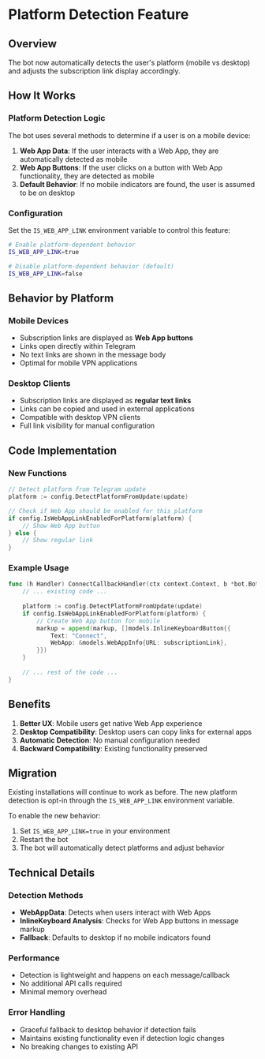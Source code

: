 # Platform Detection Feature

## Overview

The bot now automatically detects the user's platform (mobile vs desktop) and adjusts the subscription link display accordingly.

## How It Works

### Platform Detection Logic

The bot uses several methods to determine if a user is on a mobile device:

1. **Web App Data**: If the user interacts with a Web App, they are automatically detected as mobile
2. **Web App Buttons**: If the user clicks on a button with Web App functionality, they are detected as mobile
3. **Default Behavior**: If no mobile indicators are found, the user is assumed to be on desktop

### Configuration

Set the `IS_WEB_APP_LINK` environment variable to control this feature:

```bash
# Enable platform-dependent behavior
IS_WEB_APP_LINK=true

# Disable platform-dependent behavior (default)
IS_WEB_APP_LINK=false
```

## Behavior by Platform

### Mobile Devices
- Subscription links are displayed as **Web App buttons**
- Links open directly within Telegram
- No text links are shown in the message body
- Optimal for mobile VPN applications

### Desktop Clients
- Subscription links are displayed as **regular text links**
- Links can be copied and used in external applications
- Compatible with desktop VPN clients
- Full link visibility for manual configuration

## Code Implementation

### New Functions

```go
// Detect platform from Telegram update
platform := config.DetectPlatformFromUpdate(update)

// Check if Web App should be enabled for this platform
if config.IsWebAppLinkEnabledForPlatform(platform) {
    // Show Web App button
} else {
    // Show regular link
}
```

### Example Usage

```go
func (h Handler) ConnectCallbackHandler(ctx context.Context, b *bot.Bot, update *models.Update) {
    // ... existing code ...
    
    platform := config.DetectPlatformFromUpdate(update)
    if config.IsWebAppLinkEnabledForPlatform(platform) {
        // Create Web App button for mobile
        markup = append(markup, []models.InlineKeyboardButton{{
            Text: "Connect",
            WebApp: &models.WebAppInfo{URL: subscriptionLink},
        }})
    }
    
    // ... rest of the code ...
}
```

## Benefits

1. **Better UX**: Mobile users get native Web App experience
2. **Desktop Compatibility**: Desktop users can copy links for external apps
3. **Automatic Detection**: No manual configuration needed
4. **Backward Compatibility**: Existing functionality preserved

## Migration

Existing installations will continue to work as before. The new platform detection is opt-in through the `IS_WEB_APP_LINK` environment variable.

To enable the new behavior:

1. Set `IS_WEB_APP_LINK=true` in your environment
2. Restart the bot
3. The bot will automatically detect platforms and adjust behavior

## Technical Details

### Detection Methods

- **WebAppData**: Detects when users interact with Web Apps
- **InlineKeyboard Analysis**: Checks for Web App buttons in message markup
- **Fallback**: Defaults to desktop if no mobile indicators found

### Performance

- Detection is lightweight and happens on each message/callback
- No additional API calls required
- Minimal memory overhead

### Error Handling

- Graceful fallback to desktop behavior if detection fails
- Maintains existing functionality even if detection logic changes
- No breaking changes to existing API 